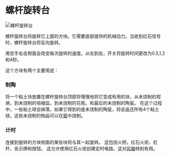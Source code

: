 # 螺杆旋转台

![螺杆旋转台](block:betterwithmods:single_machine@3)

螺杆旋转台将旋转它上面的方块。它需要底部提供的机械动力。当收到红石信号时，螺杆旋转台将反向旋转。

用空手右击侧面会改变每次旋转的速度。从左到右，开关将旋转时间更改为0.5,1,2和4秒。

这个方块有两个主要用途：

### 制陶

将一个粘土块放置在螺杆旋转台顶部将慢慢地将它变成有用的块，从未烧制的坩埚，到未烧制的培植皿，到未烧制的花瓶，和最后的未烧制的陶瓮。 在这个过程中，一些粘土球会掉落，如果它得到的是未烧制的陶瓮，将会返还所有4个粘土球。这些未烧制的物品可以在[窑](kiln.md)中烧制。
  
### 计时  

连接到旋转的方块侧面的某些块将与其一起旋转。 这包括火把，红石火炬，杠杆，告示牌和按钮。
这允许使用红石火炬创建定时电路，这对[风箱](bellows.md)特别有用。

